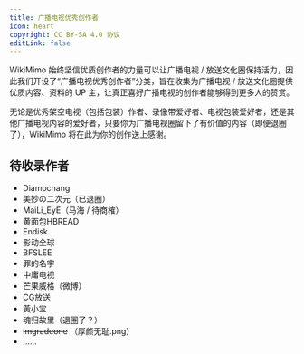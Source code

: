 ```yaml
---
title: 广播电视优秀创作者
icon: heart
copyright: CC BY-SA 4.0 协议
editLink: false
---
```


WikiMimo 始终坚信优质创作者的力量可以让广播电视 / 放送文化圈保持活力，因此我们开设了“广播电视优秀创作者”分类，旨在收集为广播电视 / 放送文化圈提供优质内容、资料的 UP 主，让真正喜好广播电视的创作者能够得到更多人的赞赏。

无论是优秀架空电视（包括包装）作者、录像带爱好者、电视包装爱好者，还是其他广播电视内容的爱好者，只要你为广播电视圈留下了有价值的内容（即便退圈了），WikiMimo 将在此为你的创作送上感谢。

## 待收录作者

- Diamochang
- 美妙の二次元（已退圈）
- MaiLi_EyE（马海 / 待商榷）
- 黄面包HBREAD
- Endisk
- 影动全球
- BFSLEE
- 罪的名字
- 中庸电视
- 芒果威格（微博）
- CG放送
- 黃小宝
- 魂归故里（退圈了？）
- ~~imgradeone~~ （厚颜无耻.png）
- ……
<!-- - BaiVideo（他又不是广播电视爱好者） -->

